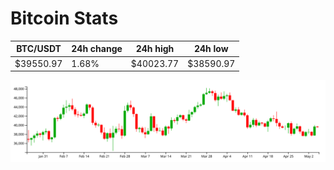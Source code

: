 # Bitcoin Stats

BTC/USDT|24h change|24h high|24h low|
|---|---|---|---|
|$39550.97|1.68%|$40023.77|$38590.97|

<img src="./chart.svg">
